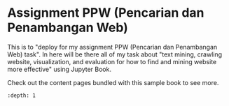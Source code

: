# Assignment PPW (Pencarian dan Penambangan Web)

This is to "deploy for my assignment PPW (Pencarian dan Penambangan Web) task". In here will be there all of my task about "text mining, crawling website, visualization, and evaluation for how to find and mining website more effective" using Jupyter Book.

Check out the content pages bundled with this sample book to see more.

```{tableofcontents}
:depth: 1
```
